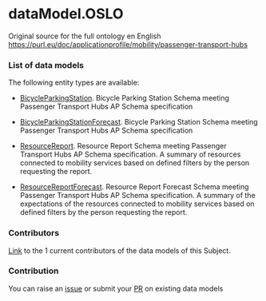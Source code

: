 # dataModel.OSLO
Original source for the full ontology en English https://purl.eu/doc/applicationprofile/mobility/passenger-transport-hubs

### List of data models

The following entity types are available:
- [BicycleParkingStation](https://github.com/smart-data-models/dataModel.OSLO/blob/master/BicycleParkingStation/README.md). Bicycle Parking Station Schema meeting Passenger Transport Hubs AP Schema specification

- [BicycleParkingStationForecast](https://github.com/smart-data-models/dataModel.OSLO/blob/master/BicycleParkingStationForecast/README.md). Bicycle Parking Station Schema meeting Passenger Transport Hubs AP Schema specification

- [ResourceReport](https://github.com/smart-data-models/dataModel.OSLO/blob/master/ResourceReport/README.md). Resource Report Schema meeting Passenger Transport Hubs AP Schema specification. A summary of resources connected to mobility services based on defined filters by the person requesting the report.

- [ResourceReportForecast](https://github.com/smart-data-models/dataModel.OSLO/blob/master/ResourceReportForecast/README.md). Resource Report Forecast Schema meeting Passenger Transport Hubs AP Schema specification. A summary of the expectations of the resources connected to mobility services based on defined filters by the person requesting the report.



### Contributors
[Link](https://github.com/smart-data-models/dataModel.OSLO/blob/master/CONTRIBUTORS.yaml) to the 1 current contributors of the data models of this Subject.


### Contribution
You can raise an [issue](https://github.com/smart-data-models/dataModel.OSLO/issues) or submit your [PR](https://github.com/smart-data-models/dataModel.OSLO/pulls) on existing data models
